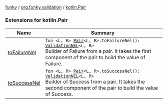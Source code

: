 [funky](../../index.md) / [org.funky.validation](../index.md) / [kotlin.Pair](.)

### Extensions for kotlin.Pair

| Name | Summary |
|---|---|
| [toFailureNel](to-failure-nel.md) | `fun <L, R> `[`Pair`](https://kotlinlang.org/api/latest/jvm/stdlib/kotlin/-pair/index.html)`<L, R>.toFailureNel(): `[`ValidationNEL`](../-validation-n-e-l/index.md)`<L, R>`<br>Builder of Failure from a pair. It takes the first component of the pair to build the value of Failure. |
| [toSuccessNel](to-success-nel.md) | `fun <L, R> `[`Pair`](https://kotlinlang.org/api/latest/jvm/stdlib/kotlin/-pair/index.html)`<L, R>.toSuccessNel(): `[`ValidationNEL`](../-validation-n-e-l/index.md)`<L, R>`<br>Builder of Success from a pair. It takes the second component of the pair to build the value of Success. |
